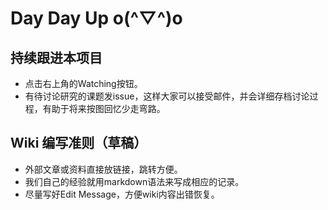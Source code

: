 # Day Day Up o(^▽^)o

## 持续跟进本项目
- 点击右上角的Watching按钮。
- 有待讨论研究的课题发issue，这样大家可以接受邮件，并会详细存档讨论过程，有助于将来按图回忆少走弯路。

## Wiki 编写准则（草稿）
- 外部文章或资料直接放链接，跳转方便。
- 我们自己的经验就用markdown语法来写成相应的记录。
- 尽量写好Edit Message，方便wiki内容出错恢复。

